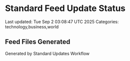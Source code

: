 # Standard Feed Update Status
Last updated: Tue Sep  2 03:08:47 UTC 2025
Categories: technology,business,world

## Feed Files Generated

Generated by Standard Updates Workflow
